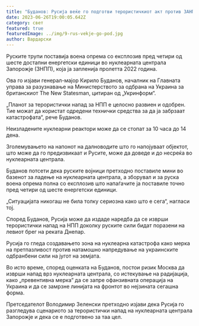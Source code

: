 ```yaml
---
title: "Буданов: Русија веќе го подготви терористичкиот акт против ЗАНП"
date: 2023-06-26T19:00:05.642Z
category: свет
featured: true
featuredImage: ../img/9-rus-vekje-go-pod.jpg
author: Вардарски
---
```

Руските трупи поставија воена опрема со експлозив пред четири од шесте достапни енергетски единици во нуклеарната централа Запорожје (ЗНПП), која ја запленија пролетта 2022 година.

Ова го изјави генерал-мајор Кирило Буданов, началник на Главната управа за разузнавање на Министерството за одбрана на Украина за британскиот The New Statesman, цитиран од „Укринформ“.

„Планот за терористички напад за НПП е целосно развиен и одобрен. Тие можат да користат одредени технички средства за да ја забрзаат катастрофата“, рече Буданов.

Неизладените нуклеарни реактори може да се стопат за 10 часа до 14 дена.

Зголемувањето на напонот на далноводите што го напојуваат објектот, што може да го предизвикаат и Русите, може да доведе и до несреќа во нуклеарната централа.

Буданов потсети дека руските војници претходно поставиле мини во базенот за ладење на нуклеарната централа, а зборувал и за руска воена опрема полна со експлозив што напаѓачите ја поставиле точно пред четири од шесте енергетски единици.

„Ситуацијата никогаш не била толку сериозна како што е сега“, нагласи тој.

Според Буданов, Русија може да издаде наредба да се изврши терористички напад на НПП доколку руските сили бидат поразени на левиот брег на реката Днепар.

Русија го гледа создавањето зона на нуклеарна катастрофа како мерка на претпазливост против натамошно напредување на украинските одбранбени сили на југот на земјата.

Во исто време, според оценката на Буданов, постои ризик Москва да изврши напад врз нуклеарната централа, со истекување на радијација, како „превентивна мерка“ да се запре офанзивната операција на Украина и да се замрзне линијата на фронтот во нејзината сегашна форма.

Претседателот Володимир Зеленски претходно изјави дека Русија го разгледува сценариото за терористички напад на нуклеарната централа Запорожје и дека се е подготвено за таа цел.